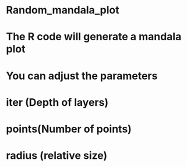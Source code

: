 # Random_mandala_plot
# The R code will generate a mandala plot
# You can adjust the parameters 
# iter (Depth of layers)
# points(Number of points)
# radius (relative size)

